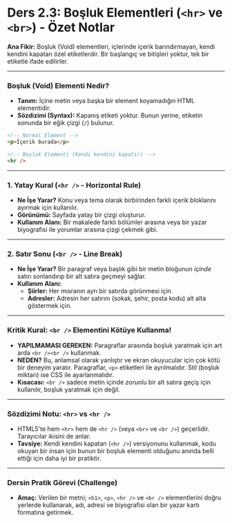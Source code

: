 # Ders 2.3: Boşluk Elementleri (`<hr>` ve `<br>`) - Özet Notlar

**Ana Fikir:** Boşluk (Void) elementleri, içlerinde içerik barındırmayan, kendi kendini kapatan özel etiketlerdir. Bir başlangıç ve bitişleri yoktur, tek bir etiketle ifade edilirler.

---

### Boşluk (Void) Elementi Nedir?

*   **Tanım:** İçine metin veya başka bir element koyamadığın HTML elementidir.
*   **Sözdizimi (Syntax):** Kapanış etiketi yoktur. Bunun yerine, etiketin sonunda bir eğik çizgi (`/`) bulunur.

```html
<!-- Normal Element -->
<p>İçerik burada</p>

<!-- Boşluk Elementi (Kendi kendini kapatır) -->
<hr />
```

---

### 1. Yatay Kural (`<hr />` - Horizontal Rule)

*   **Ne İşe Yarar?** Konu veya tema olarak birbirinden farklı içerik bloklarını ayırmak için kullanılır.
*   **Görünümü:** Sayfada yatay bir çizgi oluşturur.
*   **Kullanım Alanı:** Bir makalede farklı bölümler arasına veya bir yazar biyografisi ile yorumlar arasına çizgi çekmek gibi.

---

### 2. Satır Sonu (`<br />` - Line Break)

*   **Ne İşe Yarar?** Bir paragraf veya başlık gibi bir metin bloğunun *içinde* satırı sonlandırıp bir alt satıra geçmeyi sağlar.
*   **Kullanım Alanı:**
    *   **Şiirler:** Her mısranın ayrı bir satırda görünmesi için.
    *   **Adresler:** Adresin her satırını (sokak, şehir, posta kodu) alt alta göstermek için.

---

### Kritik Kural: `<br />` Elementini Kötüye Kullanma!

*   **YAPILMAMASI GEREKEN:** Paragraflar arasında boşluk yaratmak için art arda `<br /><br />` kullanmak.
*   **NEDEN?** Bu, anlamsal olarak yanlıştır ve ekran okuyucular için çok kötü bir deneyim yaratır. Paragraflar, `<p>` etiketleri ile ayrılmalıdır. Stil (boşluk miktarı) ise CSS ile ayarlanmalıdır.
*   **Kısacası:** `<br />` sadece metin içinde *zorunlu* bir alt satıra geçiş için kullanılır, boşluk yaratmak için değil.

---

### Sözdizimi Notu: `<hr>` vs `<hr />`

*   HTML5'te hem `<hr>` hem de `<hr />` (veya `<br>` ve `<br />`) geçerlidir. Tarayıcılar ikisini de anlar.
*   **Tavsiye:** Kendi kendini kapatan (`<hr />`) versiyonunu kullanmak, kodu okuyan bir insan için bunun bir boşluk elementi olduğunu anında belli ettiği için daha iyi bir pratiktir.

---

### Dersin Pratik Görevi (Challenge)

*   **Amaç:** Verilen bir metni; `<h1>`, `<p>`, `<hr />` ve `<br />` elementlerini doğru yerlerde kullanarak, adı, adresi ve biyografisi olan bir yazar kartı formatına getirmek.
